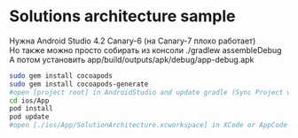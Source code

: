# Solutions architecture sample
Нужна Android Studio 4.2 Canary-6 (на Canary-7 плохо работает)  
Но также можно просто собирать из консоли ./gradlew assembleDebug  
А потом установить  app/build/outputs/apk/debug/app-debug.apk  

```bash
sudo gem install cocoapods
sudo gem install cocoapods-generate
#open [project root] in AndroidStudio and update gradle (Sync Project with Gradle Files)
cd ios/App
pod install
pod update
#open [./ios/App/SolutionArchitecture.xcworkspace] in XCode or AppCode and run project on iOS Emulator
```
